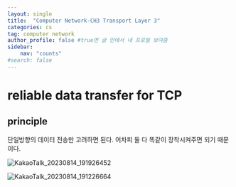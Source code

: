 ```yaml
---
layout: single
title:  "Computer Network-CH3 Transport Layer 3"
categories: cs
tag: computer network
author_profile: false #true면 글 안에서 내 프로필 보여줌
sidebar:
    nav: "counts"
#search: false
---
```


# reliable data transfer for TCP

## principle

단일방향의 데이터 전송만 고려하면 된다. 어차피 둘 다 똑같이 장착시켜주면 되기 때문이다.   

![KakaoTalk_20230814_191926452](https://github.com/jwjungwoo/jwjungwoo.github.io/assets/140131247/43d5f893-aadf-4d97-87a7-2fd24625ef06)   

![KakaoTalk_20230814_191226664](https://github.com/jwjungwoo/jwjungwoo.github.io/assets/140131247/3a0aace0-af2f-4dcb-81e3-62106f3166c7)   

